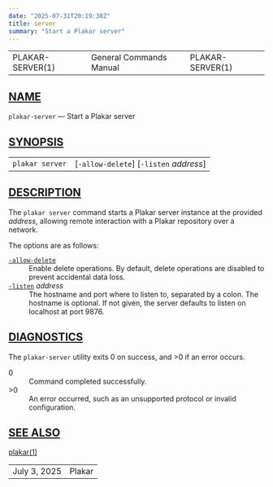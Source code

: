 ```yaml
---
date: "2025-07-31T20:19:30Z"
title: server
summary: "Start a Plakar server"
---
```

<table class="head">
  <tr>
    <td class="head-ltitle">PLAKAR-SERVER(1)</td>
    <td class="head-vol">General Commands Manual</td>
    <td class="head-rtitle">PLAKAR-SERVER(1)</td>
  </tr>
</table>
<div class="manual-text">
<section class="Sh">
<h1 class="Sh" id="NAME"><a class="permalink" href="#NAME">NAME</a></h1>
<p class="Pp"><code class="Nm">plakar-server</code> &#x2014;
    <span class="Nd">Start a Plakar server</span></p>
</section>
<section class="Sh">
<h1 class="Sh" id="SYNOPSIS"><a class="permalink" href="#SYNOPSIS">SYNOPSIS</a></h1>
<table class="Nm">
  <tr>
    <td><code class="Nm">plakar server</code></td>
    <td>[<code class="Fl">-allow-delete</code>] [<code class="Fl">-listen</code>
      <var class="Ar">address</var>]</td>
  </tr>
</table>
</section>
<section class="Sh">
<h1 class="Sh" id="DESCRIPTION"><a class="permalink" href="#DESCRIPTION">DESCRIPTION</a></h1>
<p class="Pp">The <code class="Nm">plakar server</code> command starts a Plakar
    server instance at the provided <var class="Ar">address</var>, allowing
    remote interaction with a Plakar repository over a network.</p>
<p class="Pp">The options are as follows:</p>
<dl class="Bl-tag">
  <dt id="allow-delete"><a class="permalink" href="#allow-delete"><code class="Fl">-allow-delete</code></a></dt>
  <dd>Enable delete operations. By default, delete operations are disabled to
      prevent accidental data loss.</dd>
  <dt id="listen"><a class="permalink" href="#listen"><code class="Fl">-listen</code></a>
    <var class="Ar">address</var></dt>
  <dd>The hostname and port where to listen to, separated by a colon. The
      hostname is optional. If not given, the server defaults to listen on
      localhost at port 9876.</dd>
</dl>
</section>
<section class="Sh">
<h1 class="Sh" id="DIAGNOSTICS"><a class="permalink" href="#DIAGNOSTICS">DIAGNOSTICS</a></h1>
<p class="Pp">The <code class="Nm">plakar-server</code> utility exits&#x00A0;0
    on success, and&#x00A0;&gt;0 if an error occurs.</p>
<dl class="Bl-tag">
  <dt>0</dt>
  <dd>Command completed successfully.</dd>
  <dt>&gt;0</dt>
  <dd>An error occurred, such as an unsupported protocol or invalid
      configuration.</dd>
</dl>
</section>
<section class="Sh">
<h1 class="Sh" id="SEE_ALSO"><a class="permalink" href="#SEE_ALSO">SEE
  ALSO</a></h1>
<p class="Pp"><a class="Xr" href="../plakar/">plakar(1)</a></p>
</section>
</div>
<table class="foot">
  <tr>
    <td class="foot-date">July 3, 2025</td>
    <td class="foot-os">Plakar</td>
  </tr>
</table>
